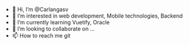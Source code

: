 - 👋 Hi, I’m @Carlangasv
- 👀 I’m interested in web development, Mobile technologies, Backend 
- 🌱 I’m currently learning Vuetify, Oracle
- 💞️ I’m looking to collaborate on ...
- 📫 How to reach me git

<!---
Carlangasv/Carlangasv is a ✨ special ✨ repository because its `README.md` (this file) appears on your GitHub profile.
You can click the Preview link to take a look at your changes.
--->
